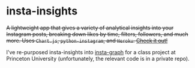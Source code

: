 # insta-insights
~~A lightweight app that gives a variety of analytical insights into your Instagram posts, breaking down likes by time, filters, followers, and much more.  Uses `Chart.js`, `python-instagram`, and `Heroku`.  <a href="http://insta-insights.herokuapp.com/" target="blank">Check it out!</a>~~

I've re-purposed insta-insights into [insta-graph](http://insta-graph.herokuapp.com/) for a class project at Princeton University (unfortunately, the relevant code is in a private repo).
